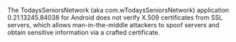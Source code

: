 The TodaysSeniorsNetwork (aka com.wTodaysSeniorsNetwork) application 0.21.13245.84038 for Android does not verify X.509 certificates from SSL servers, which allows man-in-the-middle attackers to spoof servers and obtain sensitive information via a crafted certificate.